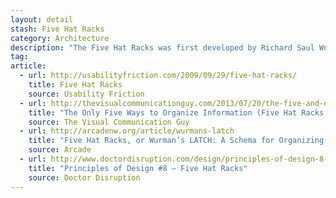 ```yaml
---
layout: detail
stash: Five Hat Racks
category: Architecture
description: "The Five Hat Racks was first developed by Richard Saul Wurman in his book Information Anxiety. In a nutshell, there are 5 ways to organise information: By Location, Alphabet, Time, Category and Continuum."
tag:
article:
  - url: http://usabilityfriction.com/2009/09/29/five-hat-racks/
    title: Five Hat Racks
    source: Usability Friction
  - url: http://thevisualcommunicationguy.com/2013/07/20/the-five-and-only-five-ways-to-orgaize-information/
    title: "The Only Five Ways to Organize Information (Five Hat Racks or LATCH)"
    source: The Visual Communication Guy
  - url: http://arcadenw.org/article/wurmans-latch
    title: "Five Hat Racks, or Wurman’s LATCH: A Schema for Organizing Information"
    source: Arcade
  - url: http://www.doctordisruption.com/design/principles-of-design-8-five-hat-racks/
    title: "Principles of Design #8 – Five Hat Racks"
    source: Doctor Disruption
---
```

